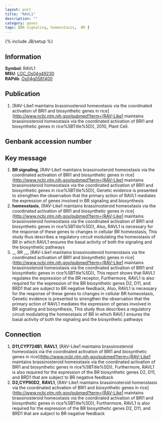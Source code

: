```yaml
---
layout: post
title: "RAVL1"
description: ""
category: genes
tags: [BR signaling, homeostasis,  BR ]
---
```

{% include JB/setup %}

## Information
__Symbol__: RAVL1  
__MSU__: [LOC_Os04g49230](http://rice.plantbiology.msu.edu/cgi-bin/ORF_infopage.cgi?orf=LOC_Os04g49230)  
__RAPdb__: [Os04g0581400](http://rapdb.dna.affrc.go.jp/viewer/gbrowse_details/irgsp1?name=Os04g0581400)  

## Publication
1. [RAV-Like1 maintains brassinosteroid homeostasis via the coordinated activation of BRI1 and biosynthetic genes in rice](http://www.ncbi.nlm.nih.gov/pubmed?term=(RAV-Like1 maintains brassinosteroid homeostasis via the coordinated activation of BRI1 and biosynthetic genes in rice%5BTitle%5D)), 2010, Plant Cell.

## Genbank accession number

## Key message
1. __BR signaling__, [RAV-Like1 maintains brassinosteroid homeostasis via the coordinated activation of BRI1 and biosynthetic genes in rice](http://www.ncbi.nlm.nih.gov/pubmed?term=(RAV-Like1 maintains brassinosteroid homeostasis via the coordinated activation of BRI1 and biosynthetic genes in rice%5BTitle%5D)),  Genetic evidence is presented to strengthen the observation that the primary action of RAVL1 mediates the expression of genes involved in BR signaling and biosynthesis
2. __homeostasis__, [RAV-Like1 maintains brassinosteroid homeostasis via the coordinated activation of BRI1 and biosynthetic genes in rice](http://www.ncbi.nlm.nih.gov/pubmed?term=(RAV-Like1 maintains brassinosteroid homeostasis via the coordinated activation of BRI1 and biosynthetic genes in rice%5BTitle%5D)),  Also, RAVL1 is necessary for the response of these genes to changes in cellular BR homeostasis, This study thus describes a regulatory circuit modulating the homeostasis of BR in which RAVL1 ensures the basal activity of both the signaling and the biosynthetic pathways
3. __ BR __, [RAV-Like1 maintains brassinosteroid homeostasis via the coordinated activation of BRI1 and biosynthetic genes in rice](http://www.ncbi.nlm.nih.gov/pubmed?term=(RAV-Like1 maintains brassinosteroid homeostasis via the coordinated activation of BRI1 and biosynthetic genes in rice%5BTitle%5D)),  This report shows that RAVL1 regulates the expression of the BR receptor, Furthermore, RAVL1 is also required for the expression of the BR biosynthetic genes D2, D11, and BRD1 that are subject to BR negative feedback, Also, RAVL1 is necessary for the response of these genes to changes in cellular BR homeostasis, Genetic evidence is presented to strengthen the observation that the primary action of RAVL1 mediates the expression of genes involved in BR signaling and biosynthesis, This study thus describes a regulatory circuit modulating the homeostasis of BR in which RAVL1 ensures the basal activity of both the signaling and the biosynthetic pathways

## Connection
1. __D11,CYP724B1__, __RAVL1__, [RAV-Like1 maintains brassinosteroid homeostasis via the coordinated activation of BRI1 and biosynthetic genes in rice](http://www.ncbi.nlm.nih.gov/pubmed?term=(RAV-Like1 maintains brassinosteroid homeostasis via the coordinated activation of BRI1 and biosynthetic genes in rice%5BTitle%5D)),  Furthermore, RAVL1 is also required for the expression of the BR biosynthetic genes D2, D11, and BRD1 that are subject to BR negative feedback
2. __D2,CYP90D2__, __RAVL1__, [RAV-Like1 maintains brassinosteroid homeostasis via the coordinated activation of BRI1 and biosynthetic genes in rice](http://www.ncbi.nlm.nih.gov/pubmed?term=(RAV-Like1 maintains brassinosteroid homeostasis via the coordinated activation of BRI1 and biosynthetic genes in rice%5BTitle%5D)),  Furthermore, RAVL1 is also required for the expression of the BR biosynthetic genes D2, D11, and BRD1 that are subject to BR negative feedback


